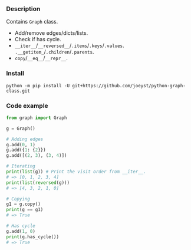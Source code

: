 
### Description 
Contains `Graph` class. 
- Add/remove edges/dicts/lists. 
- Check if has cycle. 
- `__iter__`/`__reversed__`/`.items`/`.keys`/`.values`. 
`.__getitem_`/`.children`/`.parents`. 
- `copy`/`__eq__`/`__repr__`. 

### Install 
`python -m pip install -U git+https://github.com/joeyst/python-graph-class.git`

### Code example 
```python
from graph import Graph

g = Graph()

# Adding edges 
g.add(0, 1)
g.add({1: {2}})
g.add([(2, 3), (3, 4)])

# Iterating  
print(list(g)) # Print the visit order from __iter__. 
# => [0, 1, 2, 3, 4] 
print(list(reversed(g)))
# => [4, 3, 2, 1, 0] 

# Copying 
g1 = g.copy()
print(g == g1)
# => True 

# Has cycle 
g.add(1, 0)
print(g.has_cycle())
# => True
```

